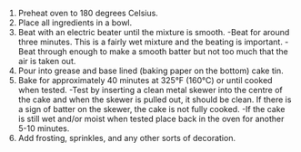 1. Preheat oven to 180 degrees Celsius.
2. Place all ingredients in a bowl.
3. Beat with an electric beater until the mixture is smooth.
  -Beat for around three minutes. This is a fairly wet mixture and the beating is important.
  -Beat through enough to make a smooth batter but not too much that the air is taken out.
4. Pour into grease and base lined (baking paper on the bottom) cake tin.
5. Bake for approximately 40 minutes at 325°F (160°C) or until cooked when tested. 
  -Test by inserting a clean metal skewer into the centre of the cake and when the skewer is pulled out, it should be clean. If there is a sign of batter on the skewer, the cake is not fully cooked.
  -If the cake is still wet and/or moist when tested place back in the oven for another 5-10 minutes.
6. Add frosting, sprinkles, and any other sorts of decoration.